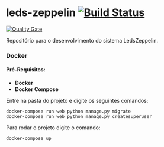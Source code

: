 # leds-zeppelin [![Build Status](https://travis-ci.org/asleao/leds-zeppellin-api.svg?branch=feature%2FLZ-MODELS)](https://travis-ci.org/asleao/leds-zeppellin-api)
[![Quality Gate](https://sonarcloud.io/api/badges/gate?key=leds-zeppelin-api)](https://sonarcloud.io/dashboard/index/leds-zeppelin-api)

Repositório para o desenvolvimento do sistema LedsZeppelin.


### Docker

#### Pré-Requisitos:
* **Docker**
* **Docker Compose**

Entre na pasta do projeto e digite os seguintes comandos:

    docker-compose run web python manage.py migrate
    docker-compose run web python manage.py createsuperuser

Para rodar o projeto digite o comando:

    docker-compose up

